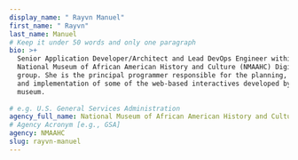 ```yaml
---
display_name: " Rayvn Manuel"
first_name: " Rayvn"
last_name: Manuel
# Keep it under 50 words and only one paragraph
bio: >+
  Senior Application Developer/Architect and Lead DevOps Engineer within the
  National Museum of African American History and Culture (NMAAHC) Digital Media
  group. She is the principal programmer responsible for the planning, design,
  and implementation of some of the web-based interactives developed by the
  museum.
   
# e.g. U.S. General Services Administration
agency_full_name: National Museum of African American History and Culture
# Agency Acronym [e.g., GSA]
agency: NMAAHC
slug: rayvn-manuel
---
```

